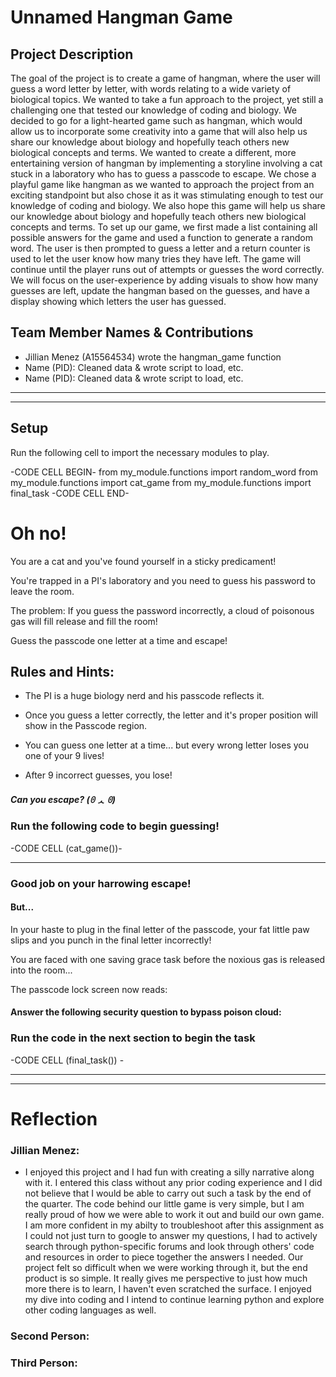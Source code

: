 # Unnamed Hangman Game

## Project Description
The goal of the project is to create a game of hangman, where the user will guess a word letter by letter, with words relating to a wide variety of biological topics. We wanted to take a fun approach to the project, yet still a challenging one that tested our knowledge of coding and biology. We decided to go for a light-hearted game such as hangman, which would allow us to incorporate some creativity into a game that will also help us share our knowledge about biology and hopefully teach others new biological concepts and terms. We wanted to create a different, more entertaining version of hangman by implementing a storyline involving a cat stuck in a laboratory who has to guess a passcode to escape. We chose a playful game like hangman as we wanted to approach the project from an exciting standpoint but also chose it as it was stimulating enough to test our knowledge of coding and biology. We also hope this game will help us share our knowledge about biology and hopefully teach others new biological concepts and terms. To set up our game, we first made a list containing all possible answers for the game and used a function to generate a random word. The user is then prompted to guess a letter and a return counter is used to let the user know how many tries they have left. The game will continue until the player runs out of attempts or guesses the word correctly. We will focus on the user-experience by adding visuals to show how many guesses are left, update the hangman based on the guesses, and have a display showing which letters the user has guessed.

## Team Member Names & Contributions
* Jillian Menez (A15564534) wrote the hangman_game function
* Name (PID): Cleaned data & wrote script to load, etc.
* Name (PID): Cleaned data & wrote script to load, etc.

<hr>


___________________________________

## Setup 
Run the following cell to import the necessary modules to play.

-CODE CELL BEGIN-
from my_module.functions import random_word
from my_module.functions import cat_game
from my_module.functions import final_task
-CODE CELL END-

# Oh no!

You are a cat and you've found yourself in a sticky predicament! 

You're trapped in a PI's laboratory and you need to guess his password to leave the room.

The problem: If you guess the password incorrectly, a cloud of poisonous gas will fill release and fill the room!

Guess the passcode one letter at a time and escape!

## Rules and Hints:

- The PI is a huge biology nerd and his passcode reflects it.

- Once you guess a letter correctly, the letter and it's proper position will show in the Passcode region.

- You can guess one letter at a time... but every wrong letter loses you one of your 9 lives! 

- After 9 incorrect guesses, you lose!

##### Can you escape?  (ꏿ ᆺ ꏿ) 

### Run the following code to begin guessing!

-CODE CELL (cat_game())-
_______________________________________________
### Good job on your harrowing escape!

#### But...

In your haste to plug in the final letter of the passcode, your fat little paw slips and you punch in the final letter incorrectly!

You are faced with one saving grace task before the noxious gas is released into the room... 

The passcode lock screen now reads:
#### Answer the following security question to bypass poison cloud: 

### Run the code in the next section to begin the task

-CODE CELL (final_task()) -
_____________________________________________________________________

_______________________________________________________________________________

# Reflection


### Jillian Menez: 
- I enjoyed this project and I had fun with creating a silly narrative along with it. I entered this class without any prior coding experience and I did not believe that I would be able to carry out such a task by the end of the quarter. The code behind our little game is very simple, but I am really proud of how we were able to work it out and build our own game. I am more confident in my abilty to troubleshoot after this assignment as I could not just turn to google to answer my questions, I had to actively search through python-specific forums and look through others' code and resources in order to piece together the answers I needed. Our project felt so difficult when we were working through it, but the end product is so simple. It really gives me perspective to just how much more there is to learn, I haven't even scratched the surface. I enjoyed my dive into coding and I intend to continue learning python and explore other coding languages as well. 

### Second Person: 

### Third Person: 
